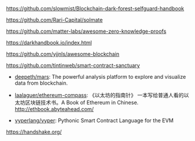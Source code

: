https://github.com/slowmist/Blockchain-dark-forest-selfguard-handbook

https://github.com/Rari-Capital/solmate

https://github.com/matter-labs/awesome-zero-knowledge-proofs

https://darkhandbook.io/index.html

https://github.com/yjjnls/awesome-blockchain

https://github.com/tintinweb/smart-contract-sanctuary

- [deepeth/mars](https://github.com/deepeth/mars): The powerful analysis
  platform to explore and visualize data from blockchain.

- [laalaguer/ethereum-compass](https://github.com/laalaguer/ethereum-compass):
  《以太坊的指南针》 一本写给普通人看的以太坊区块链技术书。A Book of Ethereum in
  Chinese. <http://ethbook.abyteahead.com/>

- [vyperlang/vyper](https://github.com/vyperlang/vyper): Pythonic Smart Contract
  Language for the EVM

https://handshake.org/
